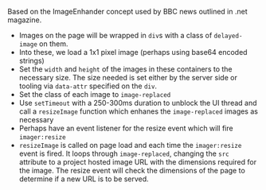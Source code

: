 
Based on the ImageEnhander concept used by BBC news outlined in .net magazine.

- Images on the page will be wrapped in `div`s with a class of `delayed-image` on them. 
- Into these, we load a 1x1 pixel image (perhaps using base64 encoded strings)
- Set the `width` and `height` of the images in these containers to the necessary size. The size needed is set either by the server side or tooling via `data-attr` specified on the `div`.
- Set the class of each image to `image-replaced`
- Use `setTimeout` with a 250-300ms duration to unblock the UI thread and call a `resizeImage` function which enhanes the `image-replaced` images as necessary
- Perhaps have an event listener for the resize event which will fire `imager:resize`
- `resizeImage` is called on page load and each time the `imager:resize` event is fired. It loops through `image-replaced`, changing the `src` attribute to a project hosted image URL with the dimensions required for the image. The resize event will check the dimensions of the page to determine if a new URL is to be served.
